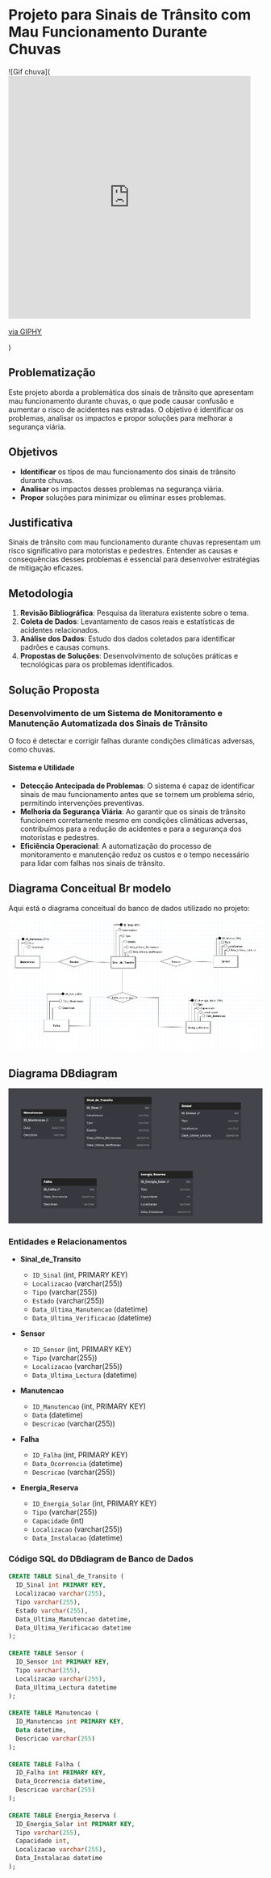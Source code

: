 # Projeto para Sinais de Trânsito com Mau Funcionamento Durante Chuvas

![Gif chuva](<iframe src="https://giphy.com/embed/DD4FroTT30PeSamZbG" width="480" height="480" style="" frameBorder="0" class="giphy-embed" allowFullScreen></iframe><p><a href="https://giphy.com/gifs/DD4FroTT30PeSamZbG">via GIPHY</a></p>)

## Problematização 

Este projeto aborda a problemática dos sinais de trânsito que apresentam mau funcionamento durante chuvas, o que pode causar confusão e aumentar o risco de acidentes nas estradas. O objetivo é identificar os problemas, analisar os impactos e propor soluções para melhorar a segurança viária.

## Objetivos

- **Identificar** os tipos de mau funcionamento dos sinais de trânsito durante chuvas.
- **Analisar** os impactos desses problemas na segurança viária.
- **Propor** soluções para minimizar ou eliminar esses problemas.

## Justificativa

Sinais de trânsito com mau funcionamento durante chuvas representam um risco significativo para motoristas e pedestres. Entender as causas e consequências desses problemas é essencial para desenvolver estratégias de mitigação eficazes.

## Metodologia

1. **Revisão Bibliográfica**: Pesquisa da literatura existente sobre o tema.
2. **Coleta de Dados**: Levantamento de casos reais e estatísticas de acidentes relacionados.
3. **Análise dos Dados**: Estudo dos dados coletados para identificar padrões e causas comuns.
4. **Propostas de Soluções**: Desenvolvimento de soluções práticas e tecnológicas para os problemas identificados.

## Solução Proposta

### Desenvolvimento de um Sistema de Monitoramento e Manutenção Automatizada dos Sinais de Trânsito

O foco é detectar e corrigir falhas durante condições climáticas adversas, como chuvas.

#### Sistema e Utilidade

- **Detecção Antecipada de Problemas**: O sistema é capaz de identificar sinais de mau funcionamento antes que se tornem um problema sério, permitindo intervenções preventivas.
- **Melhoria da Segurança Viária**: Ao garantir que os sinais de trânsito funcionem corretamente mesmo em condições climáticas adversas, contribuímos para a redução de acidentes e para a segurança dos motoristas e pedestres.
- **Eficiência Operacional**: A automatização do processo de monitoramento e manutenção reduz os custos e o tempo necessário para lidar com falhas nos sinais de trânsito.

## Diagrama Conceitual Br modelo

Aqui está o diagrama conceitual do banco de dados utilizado no projeto:

![Diagrama conceitual feito no brmodelo](Projeto_Sinais_Transito.png)

## Diagrama DBdiagram

![Diagrama conceitual feito no dbdiagram](Projeto_Sinais_Transitos.png)


### Entidades e Relacionamentos

- **Sinal_de_Transito**
  - `ID_Sinal` (int, PRIMARY KEY)
  - `Localizacao` (varchar(255))
  - `Tipo` (varchar(255))
  - `Estado` (varchar(255))
  - `Data_Ultima_Manutencao` (datetime)
  - `Data_Ultima_Verificacao` (datetime)

- **Sensor**
  - `ID_Sensor` (int, PRIMARY KEY)
  - `Tipo` (varchar(255))
  - `Localizacao` (varchar(255))
  - `Data_Ultima_Lectura` (datetime)

- **Manutencao**
  - `ID_Manutencao` (int, PRIMARY KEY)
  - `Data` (datetime)
  - `Descricao` (varchar(255))

- **Falha**
  - `ID_Falha` (int, PRIMARY KEY)
  - `Data_Ocorrencia` (datetime)
  - `Descricao` (varchar(255))

- **Energia_Reserva**
  - `ID_Energia_Solar` (int, PRIMARY KEY)
  - `Tipo` (varchar(255))
  - `Capacidade` (int)
  - `Localizacao` (varchar(255))
  - `Data_Instalacao` (datetime)

### Código SQL do DBdiagram de Banco de Dados

```sql
CREATE TABLE Sinal_de_Transito (
  ID_Sinal int PRIMARY KEY,
  Localizacao varchar(255),
  Tipo varchar(255),
  Estado varchar(255),
  Data_Ultima_Manutencao datetime,
  Data_Ultima_Verificacao datetime
);

CREATE TABLE Sensor (
  ID_Sensor int PRIMARY KEY,
  Tipo varchar(255),
  Localizacao varchar(255),
  Data_Ultima_Lectura datetime
);

CREATE TABLE Manutencao (
  ID_Manutencao int PRIMARY KEY,
  Data datetime,
  Descricao varchar(255)
);

CREATE TABLE Falha (
  ID_Falha int PRIMARY KEY,
  Data_Ocorrencia datetime,
  Descricao varchar(255)
);

CREATE TABLE Energia_Reserva (
  ID_Energia_Solar int PRIMARY KEY,
  Tipo varchar(255),
  Capacidade int,
  Localizacao varchar(255),
  Data_Instalacao datetime
);
```
